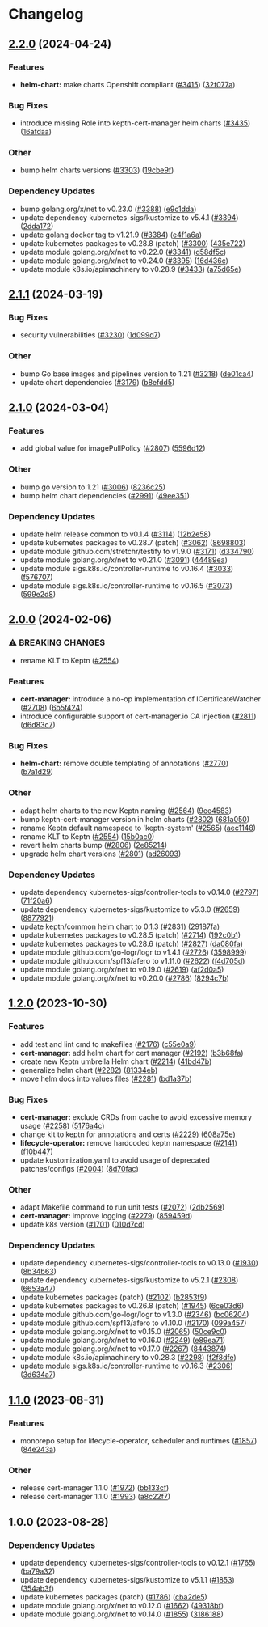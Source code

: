 # Changelog

## [2.2.0](https://github.com/keptn/lifecycle-toolkit/compare/cert-manager-v2.1.1...cert-manager-v2.2.0) (2024-04-24)


### Features

* **helm-chart:** make charts Openshift compliant ([#3415](https://github.com/keptn/lifecycle-toolkit/issues/3415)) ([32f077a](https://github.com/keptn/lifecycle-toolkit/commit/32f077aa875d591d5b17eca01b2e75cafeaae44d))


### Bug Fixes

* introduce missing Role into keptn-cert-manager helm charts ([#3435](https://github.com/keptn/lifecycle-toolkit/issues/3435)) ([16afdaa](https://github.com/keptn/lifecycle-toolkit/commit/16afdaaf4ae56179d0f725ae9f9e9ae96709f042))


### Other

* bump helm charts versions ([#3303](https://github.com/keptn/lifecycle-toolkit/issues/3303)) ([19cbe9f](https://github.com/keptn/lifecycle-toolkit/commit/19cbe9fda082015d4a61d23c1276d599f6370cec))


### Dependency Updates

* bump golang.org/x/net to v0.23.0 ([#3388](https://github.com/keptn/lifecycle-toolkit/issues/3388)) ([e9c1dda](https://github.com/keptn/lifecycle-toolkit/commit/e9c1dda3489117422160d53467d2155b1ca2bad3))
* update dependency kubernetes-sigs/kustomize to v5.4.1 ([#3394](https://github.com/keptn/lifecycle-toolkit/issues/3394)) ([2dda172](https://github.com/keptn/lifecycle-toolkit/commit/2dda17232aab5542929a5fa73378cd2399a2f5e5))
* update golang docker tag to v1.21.9 ([#3384](https://github.com/keptn/lifecycle-toolkit/issues/3384)) ([e4f1a6a](https://github.com/keptn/lifecycle-toolkit/commit/e4f1a6adefc2670a6c18efbaf416aee80eb2584a))
* update kubernetes packages to v0.28.8 (patch) ([#3300](https://github.com/keptn/lifecycle-toolkit/issues/3300)) ([435e722](https://github.com/keptn/lifecycle-toolkit/commit/435e722776b69c6e7acbf3631d81cdeafc9815ec))
* update module golang.org/x/net to v0.22.0 ([#3341](https://github.com/keptn/lifecycle-toolkit/issues/3341)) ([d58df5c](https://github.com/keptn/lifecycle-toolkit/commit/d58df5cac90241f625e05e68ec157827c2d85bbd))
* update module golang.org/x/net to v0.24.0 ([#3395](https://github.com/keptn/lifecycle-toolkit/issues/3395)) ([16d436c](https://github.com/keptn/lifecycle-toolkit/commit/16d436c84f92aea191e0503f4dc1fa058bc1f083))
* update module k8s.io/apimachinery to v0.28.9 ([#3433](https://github.com/keptn/lifecycle-toolkit/issues/3433)) ([a75d65e](https://github.com/keptn/lifecycle-toolkit/commit/a75d65e6528509276af4060aea6f85a02d03ad30))

## [2.1.1](https://github.com/keptn/lifecycle-toolkit/compare/cert-manager-v2.1.0...cert-manager-v2.1.1) (2024-03-19)


### Bug Fixes

* security vulnerabilities ([#3230](https://github.com/keptn/lifecycle-toolkit/issues/3230)) ([1d099d7](https://github.com/keptn/lifecycle-toolkit/commit/1d099d7a4c9b5e856de52932693b97c29bea3122))


### Other

* bump Go base images and pipelines version to 1.21 ([#3218](https://github.com/keptn/lifecycle-toolkit/issues/3218)) ([de01ca4](https://github.com/keptn/lifecycle-toolkit/commit/de01ca493b307d8c27701552549b982e22281a2e))
* update chart dependencies ([#3179](https://github.com/keptn/lifecycle-toolkit/issues/3179)) ([b8efdd5](https://github.com/keptn/lifecycle-toolkit/commit/b8efdd50002231a06bac9c5ab02fcdbadea4c60d))

## [2.1.0](https://github.com/keptn/lifecycle-toolkit/compare/cert-manager-v2.0.0...cert-manager-v2.1.0) (2024-03-04)


### Features

* add global value for imagePullPolicy ([#2807](https://github.com/keptn/lifecycle-toolkit/issues/2807)) ([5596d12](https://github.com/keptn/lifecycle-toolkit/commit/5596d1252b164e469aa122c0ebda8526ccbca888))


### Other

* bump go version to 1.21 ([#3006](https://github.com/keptn/lifecycle-toolkit/issues/3006)) ([8236c25](https://github.com/keptn/lifecycle-toolkit/commit/8236c25da7ec3768e76d12eb2e8f5765a005ecfa))
* bump helm chart dependencies ([#2991](https://github.com/keptn/lifecycle-toolkit/issues/2991)) ([49ee351](https://github.com/keptn/lifecycle-toolkit/commit/49ee3511fd6e425ac095bd7f16ecd1dae6258eb0))


### Dependency Updates

* update helm release common to v0.1.4 ([#3114](https://github.com/keptn/lifecycle-toolkit/issues/3114)) ([12b2e58](https://github.com/keptn/lifecycle-toolkit/commit/12b2e58e085fd40cf5c04ca0e5eb071823777701))
* update kubernetes packages to v0.28.7 (patch) ([#3062](https://github.com/keptn/lifecycle-toolkit/issues/3062)) ([8698803](https://github.com/keptn/lifecycle-toolkit/commit/8698803ff60b71d658d60bfc0c6b8b3d4282798d))
* update module github.com/stretchr/testify to v1.9.0 ([#3171](https://github.com/keptn/lifecycle-toolkit/issues/3171)) ([d334790](https://github.com/keptn/lifecycle-toolkit/commit/d3347903ad91c33ba4bf664277c53024eb02825a))
* update module golang.org/x/net to v0.21.0 ([#3091](https://github.com/keptn/lifecycle-toolkit/issues/3091)) ([44489ea](https://github.com/keptn/lifecycle-toolkit/commit/44489ea8909c5c81a2115b952bba9e3416ddd85e))
* update module sigs.k8s.io/controller-runtime to v0.16.4 ([#3033](https://github.com/keptn/lifecycle-toolkit/issues/3033)) ([f576707](https://github.com/keptn/lifecycle-toolkit/commit/f57670729a18cfdb391c3af5ffdd92de6a330ee5))
* update module sigs.k8s.io/controller-runtime to v0.16.5 ([#3073](https://github.com/keptn/lifecycle-toolkit/issues/3073)) ([599e2d8](https://github.com/keptn/lifecycle-toolkit/commit/599e2d8712ed7d7b614026a0038d238ed0833b37))

## [2.0.0](https://github.com/keptn/lifecycle-toolkit/compare/cert-manager-v1.2.0...cert-manager-v2.0.0) (2024-02-06)


### ⚠ BREAKING CHANGES

* rename KLT to Keptn ([#2554](https://github.com/keptn/lifecycle-toolkit/issues/2554))

### Features

* **cert-manager:** introduce a no-op implementation of ICertificateWatcher ([#2708](https://github.com/keptn/lifecycle-toolkit/issues/2708)) ([6b5f424](https://github.com/keptn/lifecycle-toolkit/commit/6b5f424f8cf11ca276c73217b1dc837ec40b4102))
* introduce configurable support of cert-manager.io CA injection ([#2811](https://github.com/keptn/lifecycle-toolkit/issues/2811)) ([d6d83c7](https://github.com/keptn/lifecycle-toolkit/commit/d6d83c7f67a18a4b30aabe774a8fa2c93399f301))


### Bug Fixes

* **helm-chart:** remove double templating of annotations ([#2770](https://github.com/keptn/lifecycle-toolkit/issues/2770)) ([b7a1d29](https://github.com/keptn/lifecycle-toolkit/commit/b7a1d291223eddd9ac83425c71c8c1a515f25f58))


### Other

* adapt helm charts to the new Keptn naming ([#2564](https://github.com/keptn/lifecycle-toolkit/issues/2564)) ([9ee4583](https://github.com/keptn/lifecycle-toolkit/commit/9ee45834bfa4dcedcbe99362d5d58b9febe3caae))
* bump keptn-cert-manager version in helm charts ([#2802](https://github.com/keptn/lifecycle-toolkit/issues/2802)) ([681a050](https://github.com/keptn/lifecycle-toolkit/commit/681a0507020aedcd86a0321ab7230f8072f62f0b))
* rename Keptn default namespace to 'keptn-system' ([#2565](https://github.com/keptn/lifecycle-toolkit/issues/2565)) ([aec1148](https://github.com/keptn/lifecycle-toolkit/commit/aec11489451ab1b0bcd69a6b90b0d45f69c5df7c))
* rename KLT to Keptn ([#2554](https://github.com/keptn/lifecycle-toolkit/issues/2554)) ([15b0ac0](https://github.com/keptn/lifecycle-toolkit/commit/15b0ac0b36b8081b85b63f36e94b00065bcc8b22))
* revert helm charts bump ([#2806](https://github.com/keptn/lifecycle-toolkit/issues/2806)) ([2e85214](https://github.com/keptn/lifecycle-toolkit/commit/2e85214ecd6112e9f9af750d9bde2d491dc8ae73))
* upgrade helm chart versions ([#2801](https://github.com/keptn/lifecycle-toolkit/issues/2801)) ([ad26093](https://github.com/keptn/lifecycle-toolkit/commit/ad2609373c4819fc560766e64bc032fcfd801889))


### Dependency Updates

* update dependency kubernetes-sigs/controller-tools to v0.14.0 ([#2797](https://github.com/keptn/lifecycle-toolkit/issues/2797)) ([71f20a6](https://github.com/keptn/lifecycle-toolkit/commit/71f20a63f8e307d6e94c9c2df79a1258ab147ede))
* update dependency kubernetes-sigs/kustomize to v5.3.0 ([#2659](https://github.com/keptn/lifecycle-toolkit/issues/2659)) ([8877921](https://github.com/keptn/lifecycle-toolkit/commit/8877921b8be3052ce61a4f8decd96537c93df27a))
* update keptn/common helm chart to 0.1.3 ([#2831](https://github.com/keptn/lifecycle-toolkit/issues/2831)) ([29187fa](https://github.com/keptn/lifecycle-toolkit/commit/29187fa7eeab148b7188b4c3f05317cc291c15e4))
* update kubernetes packages to v0.28.5 (patch) ([#2714](https://github.com/keptn/lifecycle-toolkit/issues/2714)) ([192c0b1](https://github.com/keptn/lifecycle-toolkit/commit/192c0b16fc0852dca572448d8caeb113b0e21d40))
* update kubernetes packages to v0.28.6 (patch) ([#2827](https://github.com/keptn/lifecycle-toolkit/issues/2827)) ([da080fa](https://github.com/keptn/lifecycle-toolkit/commit/da080fafadef25028f9e4b1a78d8a862e58b47e7))
* update module github.com/go-logr/logr to v1.4.1 ([#2726](https://github.com/keptn/lifecycle-toolkit/issues/2726)) ([3598999](https://github.com/keptn/lifecycle-toolkit/commit/3598999e1cfce6ee528fb5fb777c0b7b7c21678a))
* update module github.com/spf13/afero to v1.11.0 ([#2622](https://github.com/keptn/lifecycle-toolkit/issues/2622)) ([f4d705d](https://github.com/keptn/lifecycle-toolkit/commit/f4d705dbed6d5a602c5707cbe62024092384693e))
* update module golang.org/x/net to v0.19.0 ([#2619](https://github.com/keptn/lifecycle-toolkit/issues/2619)) ([af2d0a5](https://github.com/keptn/lifecycle-toolkit/commit/af2d0a509b670792e06e2d05ab4be261d3bb54f4))
* update module golang.org/x/net to v0.20.0 ([#2786](https://github.com/keptn/lifecycle-toolkit/issues/2786)) ([8294c7b](https://github.com/keptn/lifecycle-toolkit/commit/8294c7b471d7f4d33961513e056c36ba14c940c7))

## [1.2.0](https://github.com/keptn/lifecycle-toolkit/compare/cert-manager-v1.1.0...cert-manager-v1.2.0) (2023-10-30)


### Features

* add test and lint cmd to makefiles ([#2176](https://github.com/keptn/lifecycle-toolkit/issues/2176)) ([c55e0a9](https://github.com/keptn/lifecycle-toolkit/commit/c55e0a9f368c82ad3032eb676edd59e68b29fad6))
* **cert-manager:** add helm chart for cert manager ([#2192](https://github.com/keptn/lifecycle-toolkit/issues/2192)) ([b3b68fa](https://github.com/keptn/lifecycle-toolkit/commit/b3b68faebce0d12ce5c355c1136cc26282d06265))
* create new Keptn umbrella Helm chart ([#2214](https://github.com/keptn/lifecycle-toolkit/issues/2214)) ([41bd47b](https://github.com/keptn/lifecycle-toolkit/commit/41bd47b7748c4d645243a4dae165651bbfd3533f))
* generalize helm chart ([#2282](https://github.com/keptn/lifecycle-toolkit/issues/2282)) ([81334eb](https://github.com/keptn/lifecycle-toolkit/commit/81334ebec4d8afda27902b6e854c4c637a3daa87))
* move helm docs into values files ([#2281](https://github.com/keptn/lifecycle-toolkit/issues/2281)) ([bd1a37b](https://github.com/keptn/lifecycle-toolkit/commit/bd1a37b324e25d07e88e7c4d1ad8150a7b3d4dac))


### Bug Fixes

* **cert-manager:** exclude CRDs from cache to avoid excessive memory usage ([#2258](https://github.com/keptn/lifecycle-toolkit/issues/2258)) ([5176a4c](https://github.com/keptn/lifecycle-toolkit/commit/5176a4c90372945288026c1445db8200690f51ad))
* change klt to keptn for annotations and certs ([#2229](https://github.com/keptn/lifecycle-toolkit/issues/2229)) ([608a75e](https://github.com/keptn/lifecycle-toolkit/commit/608a75ebb73006b82b370b40e86b83ee874764e8))
* **lifecycle-operator:** remove hardcoded keptn namespace ([#2141](https://github.com/keptn/lifecycle-toolkit/issues/2141)) ([f10b447](https://github.com/keptn/lifecycle-toolkit/commit/f10b4470bdc4346e6ccd17fecc92c8bd5675c7e5))
* update kustomization.yaml to avoid usage of deprecated patches/configs ([#2004](https://github.com/keptn/lifecycle-toolkit/issues/2004)) ([8d70fac](https://github.com/keptn/lifecycle-toolkit/commit/8d70fac1f9469107257976659fb8b7b414d0455b))


### Other

* adapt Makefile command to run unit tests ([#2072](https://github.com/keptn/lifecycle-toolkit/issues/2072)) ([2db2569](https://github.com/keptn/lifecycle-toolkit/commit/2db25691748beedbb02ed92806d327067c422285))
* **cert-manager:** improve logging ([#2279](https://github.com/keptn/lifecycle-toolkit/issues/2279)) ([859459d](https://github.com/keptn/lifecycle-toolkit/commit/859459d88f43c0e0d87d656986d586454c4f01bc))
* update k8s version ([#1701](https://github.com/keptn/lifecycle-toolkit/issues/1701)) ([010d7cd](https://github.com/keptn/lifecycle-toolkit/commit/010d7cd48c2e26993e25de607f30b40513c9cd61))


### Dependency Updates

* update dependency kubernetes-sigs/controller-tools to v0.13.0 ([#1930](https://github.com/keptn/lifecycle-toolkit/issues/1930)) ([8b34b63](https://github.com/keptn/lifecycle-toolkit/commit/8b34b63404d0339633ef41ff1cf2005deae8d2b7))
* update dependency kubernetes-sigs/kustomize to v5.2.1 ([#2308](https://github.com/keptn/lifecycle-toolkit/issues/2308)) ([6653a47](https://github.com/keptn/lifecycle-toolkit/commit/6653a47d4156c0e60aa471f11a643a2664669023))
* update kubernetes packages (patch) ([#2102](https://github.com/keptn/lifecycle-toolkit/issues/2102)) ([b2853f9](https://github.com/keptn/lifecycle-toolkit/commit/b2853f9ecdfb4b7b81d0b88cf782b82c9958c5cb))
* update kubernetes packages to v0.26.8 (patch) ([#1945](https://github.com/keptn/lifecycle-toolkit/issues/1945)) ([6ce03d6](https://github.com/keptn/lifecycle-toolkit/commit/6ce03d600cbb3d3d3988573c616ec7f3830ba324))
* update module github.com/go-logr/logr to v1.3.0 ([#2346](https://github.com/keptn/lifecycle-toolkit/issues/2346)) ([bc06204](https://github.com/keptn/lifecycle-toolkit/commit/bc06204b97c765d0f5664fd66f441af86f21e191))
* update module github.com/spf13/afero to v1.10.0 ([#2170](https://github.com/keptn/lifecycle-toolkit/issues/2170)) ([099a457](https://github.com/keptn/lifecycle-toolkit/commit/099a4573b273e8dc5132395540eba9bb1ec9da46))
* update module golang.org/x/net to v0.15.0 ([#2065](https://github.com/keptn/lifecycle-toolkit/issues/2065)) ([50ce9c0](https://github.com/keptn/lifecycle-toolkit/commit/50ce9c09914f505ffaf33eee41564afa65661215))
* update module golang.org/x/net to v0.16.0 ([#2249](https://github.com/keptn/lifecycle-toolkit/issues/2249)) ([e89ea71](https://github.com/keptn/lifecycle-toolkit/commit/e89ea71bc1a2d69828179c64ffe3c34ce359dd94))
* update module golang.org/x/net to v0.17.0 ([#2267](https://github.com/keptn/lifecycle-toolkit/issues/2267)) ([8443874](https://github.com/keptn/lifecycle-toolkit/commit/8443874254cda9e5f4c662cab1a3e5e3b3277435))
* update module k8s.io/apimachinery to v0.28.3 ([#2298](https://github.com/keptn/lifecycle-toolkit/issues/2298)) ([f2f8dfe](https://github.com/keptn/lifecycle-toolkit/commit/f2f8dfec6e47517f2c476d6425c22db875f9bd3c))
* update module sigs.k8s.io/controller-runtime to v0.16.3 ([#2306](https://github.com/keptn/lifecycle-toolkit/issues/2306)) ([3d634a7](https://github.com/keptn/lifecycle-toolkit/commit/3d634a79996be6cb50805c745c51309c2f091a61))

## [1.1.0](https://github.com/keptn/lifecycle-toolkit/compare/cert-manager-v1.0.0...cert-manager-v1.1.0) (2023-08-31)


### Features

* monorepo setup for lifecycle-operator, scheduler and runtimes ([#1857](https://github.com/keptn/lifecycle-toolkit/issues/1857)) ([84e243a](https://github.com/keptn/lifecycle-toolkit/commit/84e243a213ffba86eddd51ccc4bf4dbd61140069))


### Other

* release cert-manager 1.1.0 ([#1972](https://github.com/keptn/lifecycle-toolkit/issues/1972)) ([bb133cf](https://github.com/keptn/lifecycle-toolkit/commit/bb133cfd2ac3207e8a4006eb7a9390dc58737465))
* release cert-manager 1.1.0 ([#1993](https://github.com/keptn/lifecycle-toolkit/issues/1993)) ([a8c22f7](https://github.com/keptn/lifecycle-toolkit/commit/a8c22f779eafd68ea12c97c808ad2041fc89acbf))

## 1.0.0 (2023-08-28)


### Dependency Updates

* update dependency kubernetes-sigs/controller-tools to v0.12.1 ([#1765](https://github.com/keptn/lifecycle-toolkit/issues/1765)) ([ba79a32](https://github.com/keptn/lifecycle-toolkit/commit/ba79a32ef6acc9de8fb5d618b9ede7d6f96ce15e))
* update dependency kubernetes-sigs/kustomize to v5.1.1 ([#1853](https://github.com/keptn/lifecycle-toolkit/issues/1853)) ([354ab3f](https://github.com/keptn/lifecycle-toolkit/commit/354ab3f980c2569e17a0354ece417df40317d120))
* update kubernetes packages (patch) ([#1786](https://github.com/keptn/lifecycle-toolkit/issues/1786)) ([cba2de5](https://github.com/keptn/lifecycle-toolkit/commit/cba2de5a5cd04c094131552aaf92c2b85ac23d21))
* update module golang.org/x/net to v0.12.0 ([#1662](https://github.com/keptn/lifecycle-toolkit/issues/1662)) ([49318bf](https://github.com/keptn/lifecycle-toolkit/commit/49318bfc40497a120304de9d831dfe033259220f))
* update module golang.org/x/net to v0.14.0 ([#1855](https://github.com/keptn/lifecycle-toolkit/issues/1855)) ([3186188](https://github.com/keptn/lifecycle-toolkit/commit/31861889bf7b227f489b941ac4a52db86551fcc2))
